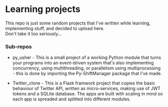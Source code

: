 # Learning projects

This repo is just some random projects that I've written while learning, implementing stuff, and decided to upload here.  
Don't take it too seriously...  

### Sub-repos
* py_usher - This is a small project of a working Python module that turns your programs into an event-driven system that's also implementing concurrency, using multithreading, or parallelism using multiprocessing - this is done by importing the Py-ShiftManager package that I've made.  

* Twitter_clone - This is a Flask framwork project that copies the basic behaviour of Twitter API, written as micro-services, making use of JWT tokens and a SQLite database. The apps are built with scaling in mind so each app is spreaded and splitted into different modules.
